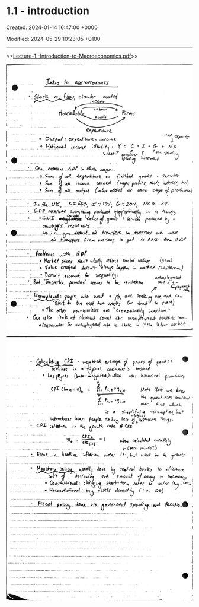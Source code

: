 # 1.1 - introduction

Created: 2024-01-14 16:47:00 +0000

Modified: 2024-05-29 10:23:05 +0100

---

<<[Lecture-1.-Introduction-to-Macroeconomics.pdf](../../media/Lecture-1.-Introduction-to-Macroeconomics.pdf)>>



![](../../media/Year-1-Macro-1.1---introduction-image1.jpeg)



![](../../media/Year-1-Macro-1.1---introduction-image2.jpeg)





